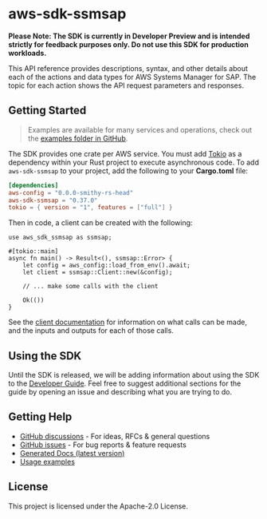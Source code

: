 # aws-sdk-ssmsap

**Please Note: The SDK is currently in Developer Preview and is intended strictly for
feedback purposes only. Do not use this SDK for production workloads.**

This API reference provides descriptions, syntax, and other details about each of the actions and data types for AWS Systems Manager for SAP. The topic for each action shows the API request parameters and responses.

## Getting Started

> Examples are available for many services and operations, check out the
> [examples folder in GitHub](https://github.com/awslabs/aws-sdk-rust/tree/main/examples).

The SDK provides one crate per AWS service. You must add [Tokio](https://crates.io/crates/tokio)
as a dependency within your Rust project to execute asynchronous code. To add `aws-sdk-ssmsap` to
your project, add the following to your **Cargo.toml** file:

```toml
[dependencies]
aws-config = "0.0.0-smithy-rs-head"
aws-sdk-ssmsap = "0.37.0"
tokio = { version = "1", features = ["full"] }
```

Then in code, a client can be created with the following:

```rust,no_run
use aws_sdk_ssmsap as ssmsap;

#[tokio::main]
async fn main() -> Result<(), ssmsap::Error> {
    let config = aws_config::load_from_env().await;
    let client = ssmsap::Client::new(&config);

    // ... make some calls with the client

    Ok(())
}
```

See the [client documentation](https://docs.rs/aws-sdk-ssmsap/latest/aws_sdk_ssmsap/client/struct.Client.html)
for information on what calls can be made, and the inputs and outputs for each of those calls.

## Using the SDK

Until the SDK is released, we will be adding information about using the SDK to the
[Developer Guide](https://docs.aws.amazon.com/sdk-for-rust/latest/dg/welcome.html). Feel free to suggest
additional sections for the guide by opening an issue and describing what you are trying to do.

## Getting Help

* [GitHub discussions](https://github.com/awslabs/aws-sdk-rust/discussions) - For ideas, RFCs & general questions
* [GitHub issues](https://github.com/awslabs/aws-sdk-rust/issues/new/choose) - For bug reports & feature requests
* [Generated Docs (latest version)](https://awslabs.github.io/aws-sdk-rust/)
* [Usage examples](https://github.com/awslabs/aws-sdk-rust/tree/main/examples)

## License

This project is licensed under the Apache-2.0 License.

